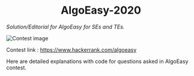 <h1 align =center> AlgoEasy-2020 </h1>
<i align = center> Solution/Editorial for AlgoEasy for SEs and TEs. </i>

![Contest image](https://pasteboard.co/J7Zauey.jpg)

Contest link : <a> https://www.hackerrank.com/algoeasy </a> 

Here are detailed explanations with code for questions asked in AlgoEasy contest.
